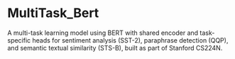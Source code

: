 # MultiTask_Bert
 A multi-task learning model using BERT with shared encoder and task-specific heads for sentiment analysis (SST-2), paraphrase detection (QQP), and semantic textual similarity (STS-B), built as part of Stanford CS224N.
